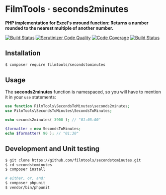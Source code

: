 # FilmTools · seconds2minutes

**PHP implementation for Excel's mround function: Returns a number rounded to the nearest multiple of another number.**

[![Build Status](https://travis-ci.org/filmtools/mround.svg?branch=master)](https://travis-ci.org/filmtools/mround)
[![Scrutinizer Code Quality](https://scrutinizer-ci.com/g/filmtools/mround/badges/quality-score.png?b=master)](https://scrutinizer-ci.com/g/filmtools/mround/?branch=master)
[![Code Coverage](https://scrutinizer-ci.com/g/filmtools/mround/badges/coverage.png?b=master)](https://scrutinizer-ci.com/g/filmtools/mround/?branch=master)
[![Build Status](https://scrutinizer-ci.com/g/filmtools/mround/badges/build.png?b=master)](https://scrutinizer-ci.com/g/filmtools/mround/build-status/master)




## Installation

```bash
$ composer require filmtools/secondstominutes
```



## Usage

The **seconds2minutes** function is namespaced, so you will have to mention it in your `use` statements:

```php
use function FilmTools\SecondsToMinutes\seconds2minutes;
use FilmTools\SecondsToMinutes\SecondsToMinutes;

echo seconds2minutes( 3900 ); // "01:05:00"

$formatter = new SecondsToMinutes;
echo $formatter( 90 ); // "01:30"
```



## Development and Unit testing

```bash
$ git clone https://github.com/filmtools/secondstominutes.git
$ cd secondstominutes
$ composer install

# either, or, and:
$ composer phpunit
$ vendor/bin/phpunit

```

